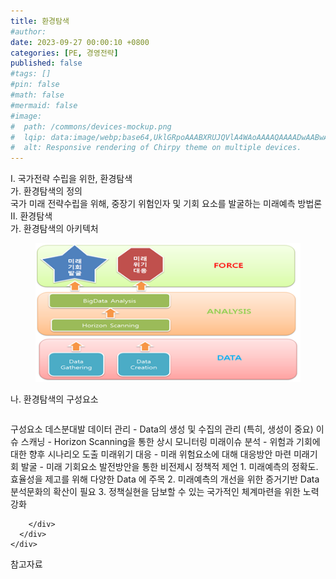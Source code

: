 ```yaml
---
title: 환경탐색
#author: 
date: 2023-09-27 00:00:10 +0800
categories: [PE, 경영전략]
published: false
#tags: []
#pin: false
#math: false
#mermaid: false
#image:
#  path: /commons/devices-mockup.png
#  lqip: data:image/webp;base64,UklGRpoAAABXRUJQVlA4WAoAAAAQAAAADwAABwAAQUxQSDIAAAARL0AmbZurmr57yyIiqE8oiG0bejIYEQTgqiDA9vqnsUSI6H+oAERp2HZ65qP/VIAWAFZQOCBCAAAA8AEAnQEqEAAIAAVAfCWkAALp8sF8rgRgAP7o9FDvMCkMde9PK7euH5M1m6VWoDXf2FkP3BqV0ZYbO6NA/VFIAAAA
#  alt: Responsive rendering of Chirpy theme on multiple devices.
---
```


<div class="post-wrap">
  <div class="para">
    <div class="para-title">
      I. 국가전략 수립을 위한, 환경탐색
    </div>
    <div class="para-cntnt">
      <div class="para">
        <div class="para-title">
          가. 환경탐색의 정의
        </div>
        <div class="para-cntnt">
            국가 미래 전략수립을 위해, 중장기 위험인자 및 기회 요소를 발굴하는 미래예측 방법론
        </div>
      </div>
    </div>
  </div>
  
  <div class="para">
    <div class="para-title">
      II. 환경탐색
    </div>
    <div class="para-cntnt">
      <div class="para">
        <div class="para-title">
          가. 환경탐색의 아키텍처
        </div>
        <div class="para-cntnt">
          <figure class="post-figure">
            <img src="/assets/img/posts/환경탐색.png" alt="환경탐색">
<!--            <figcaption>Source: Unveiling the Metaverse: Exploring Emerging Trends, Multifaceted Perspectives, and Future Challenges</figcaption>-->
          </figure>
        </div>
      </div>
      <div class="para">
        <div class="para-title">
          나. 환경탐색의 구성요소
        </div>
        <div class="para-cntnt">
          <table class="post-table">
          </table>
          구성요소 데스분대발
  데이터 관리 - Data의 생성 및 수집의 관리 (특히, 생성이 중요)
  이슈 스캐닝 - Horizon Scanning을 통한 상시 모니터링
  미래이슈 분석 - 위험과 기회에 대한 향후 시나리오 도출
  미래위기 대응 - 미래 위험요소에 대해 대응방안 마련
  미래기회 발굴 - 미래 기회요소 발전방안을 통한 비전제시
정책적 제언
  1. 미래예측의 정확도․효율성을 제고를 위해 다양한 Data 에 주목
  2. 미래예측의 개선을 위한 증거기반 Data 분석문화의 확산이 필요
  3. 정책실현을 담보할 수 있는 국가적인 체계마련을 위한 노력 강화

        </div>
      </div>
    </div>
  </div>

  <div class="refr-wrap">
    <div class="refr-title">
        참고자료
    </div>
    <ol class="refr-list">
    <!--    <li>(나현식, 최대선) <a target="_blank" href="https://scienceon.kisti.re.kr/commons/util/originalView.do?cn=JAKO202225948430499&oCn=JAKO202225948430499&dbt=JAKO&journal=NJOU00291864">메타버스 보안 위협 요소 및 대응 방안 검토</a></li>-->
    <!--    <li>(M. Uddin, S. Manickam, H. Ullah, M. Obaidat and A. Dandoush) <a target="_blank" href="https://ieeexplore.ieee.org/abstract/document/10138386">Unveiling the Metaverse: Exploring Emerging Trends, Multifaceted Perspectives, and Future Challenges</a></li>-->
    </ol>
  </div>
</div>

